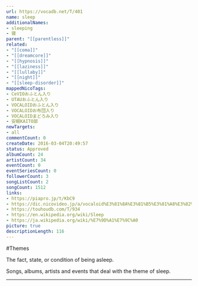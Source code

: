 ```yaml
---
url: https://vocadb.net/T/401
name: sleep
additionalNames: 
- sleeping
- 寝
parent: "[[parentless]]"
related:
- "[[coma]]"
- "[[dreamcore]]"
- "[[hypnosis]]"
- "[[laziness]]"
- "[[lullaby]]"
- "[[night]]"
- "[[sleep-disorder]]"
mappedNicoTags:
- CeVIOおふとん入り
- UTAUおふとん入り
- VOCALOIDおふとん入り
- VOCALOIDお布団入り
- VOCALOIDまどろみ入り
- 安眠KAITO部
newTargets:
- all
commentCount: 0
createDate: 2016-03-04T20:49:57
status: Approved
albumCount: 24
artistCount: 34
eventCount: 0
eventSeriesCount: 0
followerCount: 3
songListCount: 2
songCount: 1512
links: 
- https://piapro.jp/t/KbC9
- https://dic.nicovideo.jp/a/vocaloid%E3%81%8A%E3%81%B5%E3%81%A8%E3%82%93%E5%85%A5%E3%82%8A
- https://touhoudb.com/T/934
- https://en.wikipedia.org/wiki/Sleep
- https://ja.wikipedia.org/wiki/%E7%9D%A1%E7%9C%A0
picture: true
descriptionLength: 116
---
```


#Themes

The fact, state, or condition of being asleep.

Songs, albums, artists and events that deal with the theme of sleep.

---

